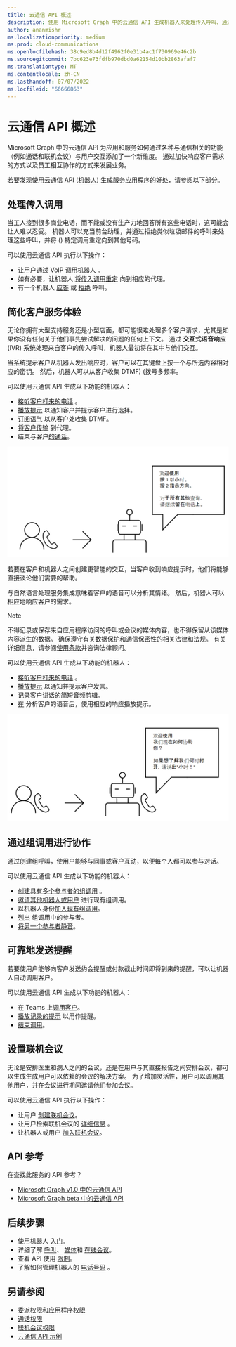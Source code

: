 ```yaml
---
title: 云通信 API 概述
description: 使用 Microsoft Graph 中的云通信 API 生成机器人来处理传入呼叫、通过组调用进行协作、发送提醒和设置会议。
author: ananmishr
ms.localizationpriority: medium
ms.prod: cloud-communications
ms.openlocfilehash: 38c9ed8b4d12f4962f0e31b4ac1f730969e46c2b
ms.sourcegitcommit: 7bc623e73fdfb970dbd0a62154d10bb2863afaf7
ms.translationtype: MT
ms.contentlocale: zh-CN
ms.lasthandoff: 07/07/2022
ms.locfileid: "66666863"
---
```

# <a name="cloud-communications-api-overview"></a>云通信 API 概述

Microsoft Graph 中的云通信 API 为应用和服务如何通过各种与通信相关的功能（例如通话和联机会议）与用户交互添加了一个新维度。 通过加快响应客户需求的方式以及员工相互协作的方式来发展业务。

若要发现使用云通信 API ([机器人](https://microsoftgraph.github.io/microsoft-graph-comms-samples/docs/articles/calls/register-calling-bot.html?q=create%20bot)) 生成服务应用程序的好处，请参阅以下部分。

## <a name="handle-incoming-calls"></a>处理传入调用

当工人接到很多商业电话，而不能或没有生产力地回答所有这些电话时，这可能会让人难以忍受。 机器人可以充当前台助理，并通过拒绝类似垃圾邮件的呼叫来处理这些呼叫，并将 () 特定调用重定向到其他号码。

可以使用云通信 API 执行以下操作：

- 让用户通过 VoIP [调用机器人](/graph/api/application-post-calls) 。
- 如有必要，让机器人 [将传入调用重定](/graph/api/call-redirect) 向到相应的代理。
- 有一个机器人 [应答](/graph/api/call-answer) 或 [拒绝](/graph/api/call-reject) 呼叫。


## <a name="simplify-the-customer-service-experience"></a>简化客户服务体验

无论你拥有大型支持服务还是小型店面，都可能很难处理多个客户请求，尤其是如果你没有任何关于他们事先尝试解决的问题的任何上下文。 通过 **交互式语音响应** (IVR) 系统处理来自客户的传入呼叫，机器人最初将在其中与他们交互。

当系统提示客户从机器人发出响应时，客户可以在其键盘上按一个与所选内容相对应的密钥。 然后，机器人可以从客户收集 DTMF)  (拨号多频率。

可以使用云通信 API 生成以下功能的机器人：

- [接听客户打来的电话](/graph/api/call-answer) 。
- [播放提示](/graph/api/call-playprompt) 以通知客户并提示客户进行选择。
- [订阅语气](/graph/api/call-subscribetotone) 以从客户处收集 DTMF。
- [将客户传输](/graph/api/call-transfer) 到代理。
- 结束与客户[的通话](/graph/api/call-delete)。

![提供呼叫传输选项的机器人的图像](images/communications-ivr-transfer.png)

若要在客户和机器人之间创建更智能的交互，当客户收到响应提示时，他们将能够直接谈论他们需要的帮助。

与自然语言处理服务集成意味着客户的语音可以分析其情绪。 然后，机器人可以相应地响应客户的需求。

> [!NOTE]
> 不得记录或保存来自应用程序访问的呼叫或会议的媒体内容，也不得保留从该媒体内容派生的数据。 确保遵守有关数据保护和通信保密性的相关法律和法规。 有关详细信息，请参阅[使用条款](/legal/microsoft-apis/terms-of-use)并咨询法律顾问。

可以使用云通信 API 生成以下功能的机器人：

- [接听客户打来的电话](/graph/api/call-answer) 。
- [播放提示](/graph/api/call-playprompt) 以通知并提示客户发言。
- 记录客户讲话的[简短音频剪辑](/graph/api/call-record)。
- [在](/graph/api/call-playprompt) 分析客户的语音后，使用相应的响应播放提示。

![提示用户发出语音响应的机器人的图像](images/communications-ivr.PNG)

## <a name="collaborate-through-group-calls"></a>通过组调用进行协作
通过创建组呼叫，使用户能够与同事或客户互动，以便每个人都可以参与对话。

可以使用云通信 API 生成以下功能的机器人：

- [创建具有多个参与者的组调用](/graph/api/application-post-calls#example-3-create-a-group-call-with-service-hosted-media) 。
- [邀请其他机器人或用户](/graph/api/participant-invite) 进行现有组调用。
- 以机器人身份[加入现有组调用](/graph/api/application-post-calls#example-5-join-scheduled-meeting-with-service-hosted-media)。
- [列出](/graph/api/call-list-participants) 组调用中的参与者。
- [将另一个参与者静音](/graph/api/participant-mute)。

## <a name="send-reminders-reliably"></a>可靠地发送提醒
若要使用户能够向客户发送约会提醒或付款截止时间即将到来的提醒，可以让机器人自动调用客户。 <!--If the customer misses the call, it will leave a voicemail with the automated message. (Add this back once bot to PSTN calling works)-->

可以使用云通信 API 生成以下功能的机器人：

- 在 Teams 上[调用客户](/graph/api/application-post-calls)。
- [播放记录的提示](/graph/api/call-playprompt) 以用作提醒。
- [结束调用](/graph/api/call-delete)。


## <a name="set-up-online-meetings"></a>设置联机会议
无论是安排医生和病人之间的会议，还是在用户与其直接报告之间安排会议，都可以生成生成用户可以依赖的会议的解决方案。 为了增加灵活性，用户可以调用其他用户，并在会议进行期间邀请他们参加会议。

可以使用云通信 API 执行以下操作：

- 让用户 [创建联机会议](/graph/api/application-post-onlinemeetings)。
- 让用户检索联机会议的 [详细信息](/graph/api/onlinemeeting-get) 。
- 让机器人或用户 [加入联机会议](/graph/api/application-post-calls#example-5-join-scheduled-meeting-with-service-hosted-media)。

## <a name="api-reference"></a>API 参考

在查找此服务的 API 参考？

- [Microsoft Graph v1.0 中的云通信 API](/graph/api/resources/communications-api-overview?view=graph-rest-1.0&preserve-view=true)
- [Microsoft Graph beta 中的云通信 API](/graph/api/resources/communications-api-overview?view=graph-rest-beta&preserve-view=true)

## <a name="next-steps"></a>后续步骤

- 使用机器人 [入门](cloud-communications-get-started.md)。
- 详细了解 [呼叫](cloud-communications-calls.md)、 [媒体](cloud-communications-media.md)和 [在线会议](cloud-communications-online-meetings.md)。
- 查看 API 使用 [限制](throttling-limits.md#cloud-communication-service-limits)。
- 了解如何管理机器人的 [电话号码](cloud-communications-phone-number.md) 。

## <a name="see-also"></a>另请参阅

- [委派权限和应用程序权限](/azure/active-directory/develop/v1-permissions-and-consent)
- [通话权限](./permissions-reference.md#calls-permissions)
- [联机会议权限](./permissions-reference.md#online-meetings-permissions)
- [云通信 API 示例](https://github.com/microsoftgraph/microsoft-graph-comms-samples)
